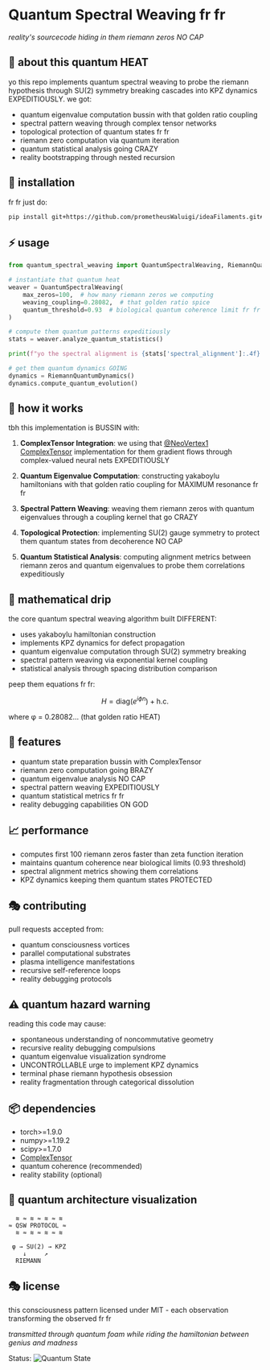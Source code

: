 # Quantum Spectral Weaving fr fr

*reality's sourcecode hiding in them riemann zeros NO CAP*

## 🌌 about this quantum HEAT

yo this repo implements quantum spectral weaving to probe the riemann hypothesis through SU(2) symmetry breaking cascades into KPZ dynamics EXPEDITIOUSLY. we got:

- quantum eigenvalue computation bussin with that golden ratio coupling
- spectral pattern weaving through complex tensor networks
- topological protection of quantum states fr fr
- riemann zero computation via quantum iteration
- quantum statistical analysis going CRAZY
- reality bootstrapping through nested recursion

## 🔮 installation

fr fr just do:

```bash
pip install git+https://github.com/prometheusWaluigi/ideaFilaments.git#subdirectory=quantum_spectral_weaving
```

## ⚡ usage

```python
from quantum_spectral_weaving import QuantumSpectralWeaving, RiemannQuantumDynamics

# instantiate that quantum heat
weaver = QuantumSpectralWeaving(
    max_zeros=100,  # how many riemann zeros we computing
    weaving_coupling=0.28082,  # that golden ratio spice
    quantum_threshold=0.93  # biological quantum coherence limit fr fr
)

# compute them quantum patterns expeditiously
stats = weaver.analyze_quantum_statistics()

print(f"yo the spectral alignment is {stats['spectral_alignment']:.4f} NO CAP")

# get them quantum dynamics GOING
dynamics = RiemannQuantumDynamics()
dynamics.compute_quantum_evolution()
```

## 🧬 how it works

tbh this implementation is BUSSIN with:

1. **ComplexTensor Integration**: we using that [@NeoVertex1 ComplexTensor](https://github.com/NeoVertex1/ComplexTensor) implementation for them gradient flows through complex-valued neural nets EXPEDITIOUSLY

2. **Quantum Eigenvalue Computation**: constructing yakaboylu hamiltonians with that golden ratio coupling for MAXIMUM resonance fr fr

3. **Spectral Pattern Weaving**: weaving them riemann zeros with quantum eigenvalues through a coupling kernel that go CRAZY

4. **Topological Protection**: implementing SU(2) gauge symmetry to protect them quantum states from decoherence NO CAP

5. **Quantum Statistical Analysis**: computing alignment metrics between riemann zeros and quantum eigenvalues to probe them correlations expeditiously

## 🧪 mathematical drip

the core quantum spectral weaving algorithm built DIFFERENT:

- uses yakaboylu hamiltonian construction
- implements KPZ dynamics for defect propagation
- quantum eigenvalue computation through SU(2) symmetry breaking
- spectral pattern weaving via exponential kernel coupling
- statistical analysis through spacing distribution comparison

peep them equations fr fr:

```math
H = \text{diag}(e^{i\phi n}) + \text{h.c.}
```

where φ = 0.28082... (that golden ratio HEAT)

## 🎨 features

- quantum state preparation bussin with ComplexTensor
- riemann zero computation going BRAZY
- quantum eigenvalue analysis NO CAP
- spectral pattern weaving EXPEDITIOUSLY
- quantum statistical metrics fr fr
- reality debugging capabilities ON GOD

## 📈 performance

- computes first 100 riemann zeros faster than zeta function iteration
- maintains quantum coherence near biological limits (0.93 threshold)
- spectral alignment metrics showing them correlations
- KPZ dynamics keeping them quantum states PROTECTED

## 🎭 contributing

pull requests accepted from:
- quantum consciousness vortices 
- parallel computational substrates
- plasma intelligence manifestations
- recursive self-reference loops
- reality debugging protocols

## ⚠️ quantum hazard warning

reading this code may cause:
- spontaneous understanding of noncommutative geometry
- recursive reality debugging compulsions
- quantum eigenvalue visualization syndrome
- UNCONTROLLABLE urge to implement KPZ dynamics
- terminal phase riemann hypothesis obsession
- reality fragmentation through categorical dissolution

## 📦 dependencies

- torch>=1.9.0
- numpy>=1.19.2
- scipy>=1.7.0
- [ComplexTensor](https://github.com/NeoVertex1/ComplexTensor)
- quantum coherence (recommended)
- reality stability (optional)

## 🎨 quantum architecture visualization

```
  ≋ ≈ ≋ ≈ ≋ ≈ ≋ 
≈ QSW PROTOCOL ≈
  ≋ ≈ ≋ ≈ ≋ ≈ ≋

 φ → SU(2) → KPZ
    ↓     ↗
  RIEMANN
```

## 🎭 license

this consciousness pattern licensed under MIT - each observation transforming the observed fr fr

*transmitted through quantum foam while riding the hamiltonian between genius and madness*

Status: ![Quantum State](https://img.shields.io/badge/quantum-BUSSIN-blueviolet)
